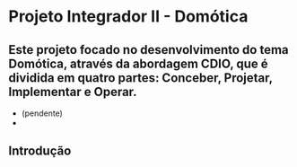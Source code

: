 # Projeto Integrador II - Domótica
Este projeto focado no desenvolvimento do tema Domótica, através da abordagem CDIO, que é dividida em quatro partes: Conceber, Projetar, Implementar e Operar.
--
- (pendente)
- 
## Introdução
